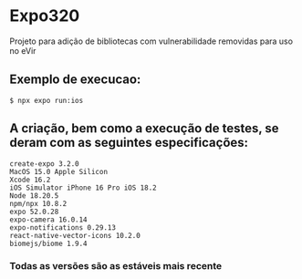 # Expo320
Projeto para adição de bibliotecas com vulnerabilidade removidas para uso no eVir

## Exemplo de execucao:
	$ npx expo run:ios

## A criação, bem como a execução de testes, se deram com as seguintes especificações:
	create-expo 3.2.0
	MacOS 15.0 Apple Silicon
 	Xcode 16.2
	iOS Simulator iPhone 16 Pro iOS 18.2
	Node 18.20.5
	npm/npx 10.8.2
	expo 52.0.28
	expo-camera 16.0.14
 	expo-notifications 0.29.13
	react-native-vector-icons 10.2.0
	biomejs/biome 1.9.4
### Todas as versões são as estáveis mais recente


